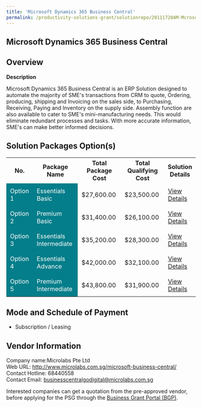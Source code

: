 ```yaml
---
title: 'Microsoft Dynamics 365 Business Central'
permalink: /productivity-solutions-grant/solutionrepo/201117204M-Mcrosoft-Dynmcs-365-Busnss-Cntrl-G
---
```


## Microsoft Dynamics 365 Business Central

## Overview

**Description**

Microsoft Dynamics 365 Business Central is an ERP Solution designed to automate the majority of SME's transactions from CRM to quote, Ordering, producing, shipping and Invoicing on the sales side, to Purchasing, Receiving, Paying and Inventory on the supply side. Assembly function are also available to cater to SME's mini-manufacturing needs. This would eliminate redundant processes and tasks. With more accurate information, SME's can make better informed decisions.

## Solution Packages Option(s)

<table>
<tr>
<th><b>No.</b></th>
<th><b>Package Name</b></th>
<th><b>Total Package Cost</b></th>
<th><b>Total Qualifying Cost</b></th>
<th><b>Solution Details</b></th>
</tr>
<tr>
<td style='padding: 10px; background-color: #037E8A; color: #FFFFFF;'>Option 1</td>
<td style='padding: 10px; background-color: #037E8A; color: #FFFFFF;'>Essentials Basic</td>
<td style='padding: 10px;'>$27,600.00</td>
<td style='padding: 10px;'>$23,500.00</td>
<td style='padding: 10px;'><a href='/images/psg/Microlabs_MicrosoftDynamics_Desensitised_Annex3_Part1.pdf' target='_blank'>View Details</a></td>
</tr>
<tr>
<td style='padding: 10px; background-color: #037E8A; color: #FFFFFF;'>Option 2</td>
<td style='padding: 10px; background-color: #037E8A; color: #FFFFFF;'>Premium Basic</td>
<td style='padding: 10px;'>$31,400.00</td>
<td style='padding: 10px;'>$26,100.00</td>
<td style='padding: 10px;'><a href='/images/psg/Microlabs_MicrosoftDynamics_Desensitised_Annex3_Part2.pdf' target='_blank'>View Details</a></td>
</tr>
<tr>
<td style='padding: 10px; background-color: #037E8A; color: #FFFFFF;'>Option 3</td>
<td style='padding: 10px; background-color: #037E8A; color: #FFFFFF;'>Essentials Intermediate</td>
<td style='padding: 10px;'>$35,200.00</td>
<td style='padding: 10px;'>$28,300.00</td>
<td style='padding: 10px;'><a href='/images/psg/Microlabs_MicrosoftDynamics_Desensitised_Annex3_Part3.pdf' target='_blank'>View Details</a></td>
</tr>
<tr>
<td style='padding: 10px; background-color: #037E8A; color: #FFFFFF;'>Option 4</td>
<td style='padding: 10px; background-color: #037E8A; color: #FFFFFF;'>Essentials Advance</td>
<td style='padding: 10px;'>$42,000.00</td>
<td style='padding: 10px;'>$32,100.00</td>
<td style='padding: 10px;'><a href='/images/psg/Microlabs_MicrosoftDynamics_Desensitised_Annex3_Part4.pdf' target='_blank'>View Details</a></td>
</tr>
<tr>
<td style='padding: 10px; background-color: #037E8A; color: #FFFFFF;'>Option 5</td>
<td style='padding: 10px; background-color: #037E8A; color: #FFFFFF;'>Premium Intermediate</td>
<td style='padding: 10px;'>$43,800.00</td>
<td style='padding: 10px;'>$31,900.00</td>
<td style='padding: 10px;'><a href='/images/psg/Microlabs_MicrosoftDynamics_Desensitised_Annex3_Part5.pdf' target='_blank'>View Details</a></td>
</tr>
</table>

## Mode and Schedule of Payment

 - Subscription / Leasing

## Vendor Information

 Company name:Microlabs Pte Ltd<br>Web URL: http://www.microlabs.com.sg/microsoft-business-central/ <br>Contact Hotline: 68440558 <br>Contact Email: businesscentralgodigital@microlabs.com.sg 

Interested companies can get a quotation from the pre-approved vendor, before applying for the PSG through the <a href='https://www.businessgrants.gov.sg/' target='_blank' rel='noopener'>Business Grant Portal (BGP)</a>.

<script src="/jquery/resize-tables.js"></script>
